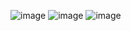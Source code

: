 ![image](https://github.com/user-attachments/assets/01e993ed-47aa-4883-9370-b3ef2bf112b4)
![image](https://github.com/user-attachments/assets/99f8f2c9-5906-43ff-8fcb-8194edec7196)
![image](https://github.com/user-attachments/assets/e4541826-2612-4cf3-9faf-461a7c2726f0)
